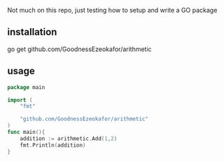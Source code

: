 Not much on this repo, just testing how to setup and write a GO package

## installation
go get github.com/GoodnessEzeokafor/arithmetic


## usage
```go
package main

import (
	"fmt"

	"github.com/GoodnessEzeokafor/arithmetic"
)
func main(){
	addition := arithmetic.Add(1,2)
	fmt.Println(addition)
}
```

